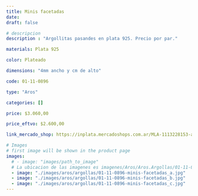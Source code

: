 ```yaml
---
title: Minis facetadas
date: 
draft: false

# descripcion
description : "Argollitas pasandes en plata 925. Precio por par."

materials: Plata 925

color: Plateado

dimensions: "4mm ancho y cm de alto"

code: 01-11-0896

type: "Aros"

categories: []

price: $3.060,00

price_eftvo: $2.600,00

link_mercado_shop: https://inplata.mercadoshops.com.ar/MLA-1113228153-argollas-plata-925-minis-facetadas-_JM

# Images
# first image will be shown in the product page
images:
  # - image: "images/path_to_image"
  # La ubicacion de las imagenes es imagenes/Aros/Aros.Argollas/01-11-0896-minis-facetadas
  - image: "./images/aros/argollas/01-11-0896-minis-facetadas_a.jpg"
  - image: "./images/aros/argollas/01-11-0896-minis-facetadas_b.jpg"
  - image: "./images/aros/argollas/01-11-0896-minis-facetadas_c.jpg"
---
```

